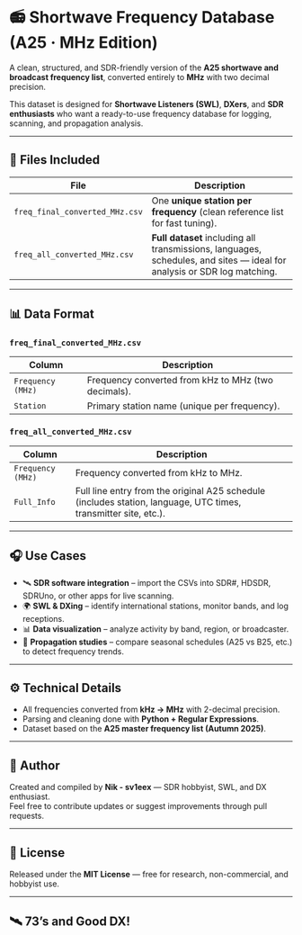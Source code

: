 # 📻 Shortwave Frequency Database (A25 · MHz Edition)

A clean, structured, and SDR-friendly version of the **A25 shortwave and broadcast frequency list**, converted entirely to **MHz** with two decimal precision.

This dataset is designed for **Shortwave Listeners (SWL)**, **DXers**, and **SDR enthusiasts** who want a ready-to-use frequency database for logging, scanning, and propagation analysis.

---

## 📁 Files Included

| File | Description |
|------|--------------|
| `freq_final_converted_MHz.csv` | One **unique station per frequency** (clean reference list for fast tuning). |
| `freq_all_converted_MHz.csv` | **Full dataset** including all transmissions, languages, schedules, and sites — ideal for analysis or SDR log matching. |

---

## 📊 Data Format

### `freq_final_converted_MHz.csv`
| Column | Description |
|--------|--------------|
| `Frequency (MHz)` | Frequency converted from kHz to MHz (two decimals). |
| `Station` | Primary station name (unique per frequency). |

### `freq_all_converted_MHz.csv`
| Column | Description |
|--------|--------------|
| `Frequency (MHz)` | Frequency converted from kHz to MHz. |
| `Full_Info` | Full line entry from the original A25 schedule (includes station, language, UTC times, transmitter site, etc.). |

---

## 🎧 Use Cases

- 🛰️ **SDR software integration** – import the CSVs into SDR#, HDSDR, SDRUno, or other apps for live scanning.  
- 🌍 **SWL & DXing** – identify international stations, monitor bands, and log receptions.  
- 📊 **Data visualization** – analyze activity by band, region, or broadcaster.  
- 📡 **Propagation studies** – compare seasonal schedules (A25 vs B25, etc.) to detect frequency trends.  

---

## ⚙️ Technical Details

- All frequencies converted from **kHz → MHz** with 2-decimal precision.  
- Parsing and cleaning done with **Python + Regular Expressions**.  
- Dataset based on the **A25 master frequency list (Autumn 2025)**.  

---

## 🧠 Author

Created and compiled by **Nik - sv1eex** — SDR hobbyist, SWL, and DX enthusiast.  
Feel free to contribute updates or suggest improvements through pull requests.

---

## 📜 License

Released under the **MIT License** — free for research, non-commercial, and hobbyist use.

---

## 🛰️ 73’s and Good DX!
